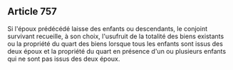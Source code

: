 Article 757
----
Si l'époux prédécédé laisse des enfants ou descendants, le conjoint survivant
recueille, à son choix, l'usufruit de la totalité des biens existants ou la
propriété du quart des biens lorsque tous les enfants sont issus des deux époux
et la propriété du quart en présence d'un ou plusieurs enfants qui ne sont pas
issus des deux époux.
